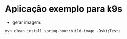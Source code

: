# Aplicação exemplo para k9s
- gerar imagem:
```
mvn clean install spring-boot:build-image -DskipTests
``
